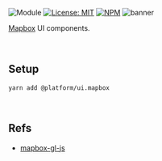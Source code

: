 ![Module](https://img.shields.io/badge/%40platform-ui.mapbox-%23EA4E7E.svg)
[![License: MIT](https://img.shields.io/badge/license-MIT-blue.svg)](https://opensource.org/licenses/MIT)
[![NPM](https://img.shields.io/npm/v/@platform/ui.mapbox.svg?colorB=blue&style=flat)](https://www.npmjs.com/package/@platform/ui.mapbox)
![banner](https://uiharness.sfo2.digitaloceanspaces.com/%40platform/repo-banners/ui.mapbox.png)

[Mapbox](https://www.mapbox.com/) UI components.

<p>&nbsp;<p>

## Setup

    yarn add @platform/ui.mapbox


<p>&nbsp;<p>

## Refs

- [mapbox-gl-js](https://docs.mapbox.com/mapbox-gl-js/overview/)


<p>&nbsp;<p>
<p>&nbsp;<p>
